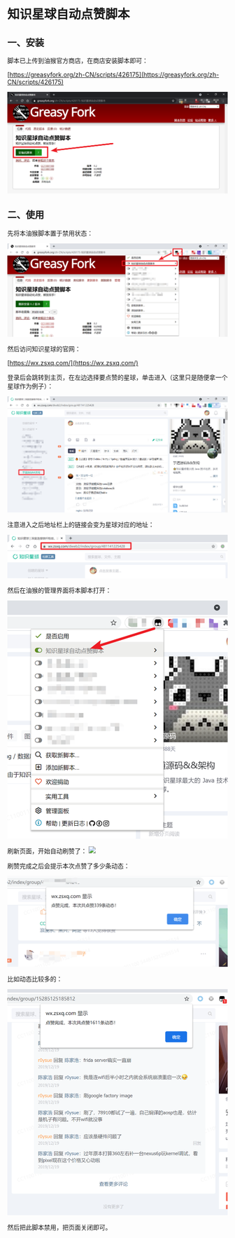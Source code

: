 # 知识星球自动点赞脚本


## 一、安装
脚本已上传到油猴官方商店，在商店安装脚本即可：  
  
[https://greasyfork.org/zh-CN/scripts/426175](https://greasyfork.org/zh-CN/scripts/426175)  

![](markdown-images/README_images/985e0a50.png)


## 二、使用 

先将本油猴脚本置于禁用状态：  

![](markdown-images/README_images/9dae43e2.png)  

然后访问知识星球的官网：

[https://wx.zsxq.com/](https://wx.zsxq.com/)

登录后会跳转到主页，在左边选择要点赞的星球，单击进入（这里只是随便拿一个星球作为例子）：

![](markdown-images/README_images/bfb5d0d0.png)

注意进入之后地址栏上的链接会变为星球对应的地址：

![](markdown-images/README_images/d4617e26.png)  

然后在油猴的管理界面将本脚本打开：  

![](markdown-images/README_images/25b49d85.png)

刷新页面，开始自动刷赞了：
![](markdown-images/README_images/GIF.gif)

刷赞完成之后会提示本次点赞了多少条动态： 

![](markdown-images/README_images/51109503.png)

比如动态比较多的：  

![](markdown-images/README_images/bf7db7fc.png)

然后把此脚本禁用，把页面关闭即可。


